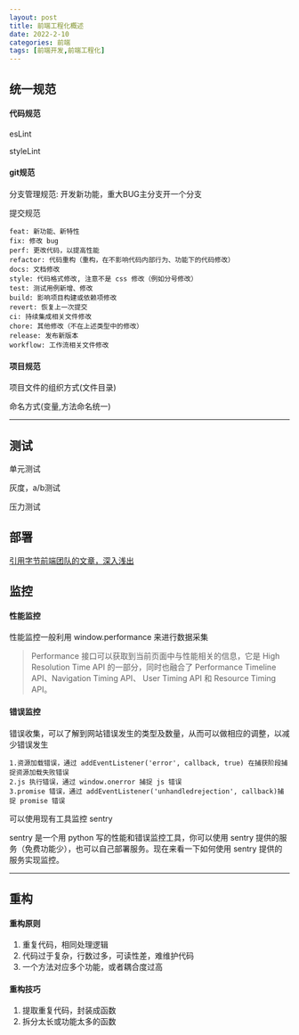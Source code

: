 ```yaml
---
layout: post
title: 前端工程化概述
date: 2022-2-10
categories: 前端
tags: [前端开发,前端工程化]
---
```


## 统一规范

#### 代码规范

esLint

styleLint

#### git规范

分支管理规范:&nbsp;开发新功能，重大BUG主分支开一个分支

提交规范
```
feat: 新功能、新特性
fix: 修改 bug
perf: 更改代码，以提高性能
refactor: 代码重构（重构，在不影响代码内部行为、功能下的代码修改）
docs: 文档修改
style: 代码格式修改, 注意不是 css 修改（例如分号修改）
test: 测试用例新增、修改
build: 影响项目构建或依赖项修改
revert: 恢复上一次提交
ci: 持续集成相关文件修改
chore: 其他修改（不在上述类型中的修改）
release: 发布新版本
workflow: 工作流相关文件修改
```

#### 项目规范

项目文件的组织方式(文件目录)

命名方式(变量,方法命名统一)

- - -

## 测试

单元测试

灰度，a/b测试

压力测试

## 部署

[引用字节前端团队的文章，深入浅出](https://www.jianshu.com "前端部署")

## 监控

#### 性能监控
性能监控一般利用 window.performance 来进行数据采集
>Performance 接口可以获取到当前页面中与性能相关的信息，它是 High Resolution Time API 的一部分，同时也融合了 Performance Timeline API、Navigation Timing API、 User Timing API 和 Resource Timing API。

#### 错误监控

错误收集，可以了解到网站错误发生的类型及数量，从而可以做相应的调整，以减少错误发生

```
1.资源加载错误，通过 addEventListener('error', callback, true) 在捕获阶段捕捉资源加载失败错误
2.js 执行错误，通过 window.onerror 捕捉 js 错误
3.promise 错误，通过 addEventListener('unhandledrejection', callback)捕捉 promise 错误
````

可以使用现有工具监控 sentry

sentry 是一个用 python 写的性能和错误监控工具，你可以使用 sentry 提供的服务（免费功能少），也可以自己部署服务。现在来看一下如何使用 sentry 提供的服务实现监控。
- - -

## 重构

#### 重构原则

1. 重复代码，相同处理逻辑
2. 代码过于复杂，行数过多，可读性差，难维护代码
3. 一个方法对应多个功能，或者耦合度过高

#### 重构技巧

1. 提取重复代码，封装成函数
2. 拆分太长或功能太多的函数

